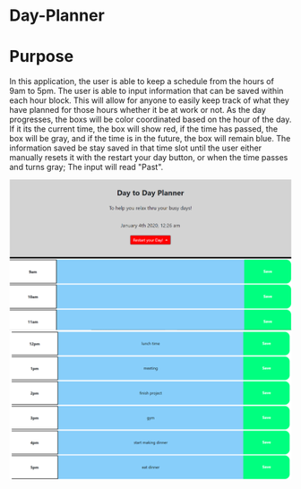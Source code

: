 # Day-Planner
<h1>Purpose</h1>
<p>In this application, the user is able to keep a schedule from the hours of 9am to 5pm. The user is able to input information that can be saved within each hour block. This will allow for anyone to easily keep track of what they have planned for those hours whether it be at work or not. As the day progresses, the boxs will be color coordinated based on the hour of the day. If it its the current time, the box will show red, if the time has passed, the box will be gray, and if the time is in the future, the box will remain blue. The information saved be stay saved in that time slot until the user either manually resets it with the restart your day button, or when the time passes and turns gray; The input will read "Past".</p>
<img src="Capture.PNG" alt="screenshot">
<img src="Capture2.PNG" alt="screenshot2">